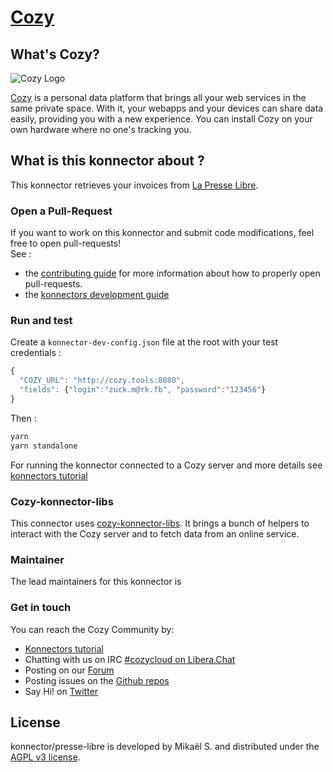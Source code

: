 [Cozy][cozy] <YOUR SUPER NEW KONNECTOR NAME>
=======================================

What's Cozy?
------------

![Cozy Logo](https://cdn.rawgit.com/cozy/cozy-guidelines/master/templates/cozy_logo_small.svg)

[Cozy] is a personal data platform that brings all your web services in the same private space. With it, your webapps and your devices can share data easily, providing you with a new experience. You can install Cozy on your own hardware where no one's tracking you.

What is this konnector about ?
------------------------------

This konnector retrieves your invoices from [La Presse Libre](https://beta.lapresselibre.fr/).

### Open a Pull-Request

If you want to work on this konnector and submit code modifications, feel free to open pull-requests!
</br>See :
* the [contributing guide][contribute] for more information about how to properly open pull-requests.
* the [konnectors development guide](https://docs.cozy.io/en/tutorials/konnector/)

### Run and test

Create a `konnector-dev-config.json` file at the root with your test credentials :

```javascript
{
  "COZY_URL": "http://cozy.tools:8080",
  "fields": {"login":"zuck.m@rk.fb", "password":"123456"}
}
```
Then :

```sh
yarn
yarn standalone
```
For running the konnector connected to a Cozy server and more details see [konnectors tutorial](https://docs.cozy.io/en/tutorials/konnector/)

### Cozy-konnector-libs

This connector uses [cozy-konnector-libs](https://github.com/cozy/cozy-konnector-libs). It brings a bunch of helpers to interact with the Cozy server and to fetch data from an online service.

### Maintainer

The lead maintainers for this konnector is <YOUR NAME>


### Get in touch

You can reach the Cozy Community by:

- [Konnectors tutorial](https://docs.cozy.io/en/tutorials/konnector/)
- Chatting with us on IRC [#cozycloud on Libera.Chat][libera]
- Posting on our [Forum]
- Posting issues on the [Github repos][github]
- Say Hi! on [Twitter]


License
-------

konnector/presse-libre is developed by Mikaël S. and distributed under the [AGPL v3 license][agpl-3.0].

[cozy]: https://cozy.io "Cozy Cloud"
[agpl-3.0]: https://www.gnu.org/licenses/agpl-3.0.html
[libera]: https://web.libera.chat/#cozycloud
[forum]: https://forum.cozy.io/
[github]: https://github.com/cozy/
[nodejs]: https://nodejs.org/
[standard]: https://standardjs.com
[twitter]: https://twitter.com/mycozycloud
[webpack]: https://webpack.js.org
[yarn]: https://yarnpkg.com
[travis]: https://travis-ci.org
[contribute]: CONTRIBUTING.md
